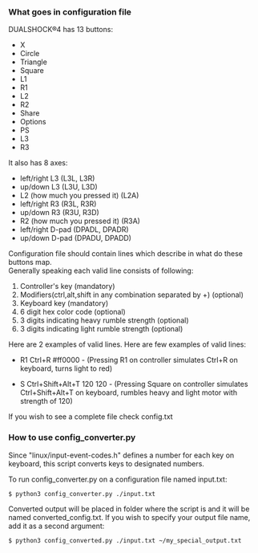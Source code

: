 ### What goes in configuration file

DUALSHOCK®4 has 13 buttons:
+ X
+ Circle
+ Triangle
+ Square
+ L1
+ R1
+ L2
+ R2
+ Share
+ Options
+ PS
+ L3
+ R3

It also has 8 axes:
+ left/right L3 (L3L, L3R)
+ up/down L3 (L3U, L3D)
+ L2 (how much you pressed it) (L2A)
+ left/right R3 (R3L, R3R)
+ up/down R3 (R3U, R3D)
+ R2 (how much you pressed it) (R3A)
+ left/right D-pad (DPADL, DPADR)
+ up/down D-pad (DPADU, DPADD)

Configuration file should contain lines which describe in what do these buttons map.    
Generally speaking each valid line consists of following:
1. Controller's key (mandatory)
2. Modifiers(ctrl,alt,shift in any combination separated by +) (optional)
3. Keyboard key (mandatory)
4. 6 digit hex color code (optional)
5. 3 digits indicating heavy rumble strength (optional)
6. 3 digits indicating light rumble strength (optional)

Here are 2 examples of valid lines.
Here are few examples of valid lines:

+ R1 Ctrl+R #ff0000 - (Pressing R1 on controller simulates Ctrl+R on keyboard, turns light to red)

+ S Ctrl+Shift+Alt+T 120 120 - (Pressing Square on controller simulates Ctrl+Shift+Alt+T on keyboard, rumbles heavy and
    light motor with strength of 120)
    
If you wish to see a complete file check config.txt

### How to use config_converter.py

Since "linux/input-event-codes.h" defines a number for each key on keyboard,
this script converts keys to designated numbers. 

To run config_converter.py on a configuration file named input.txt:

```
$ python3 config_converter.py ./input.txt
```

Converted output will be placed in folder where the script is and 
it will be named converted_config.txt.
If you wish to specify your output file name, add it as a second argument:

```
$ python3 config_converted.py ./input.txt ~/my_special_output.txt
```
